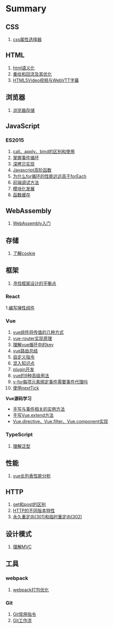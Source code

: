 # Summary
## CSS
1. [css属性选择器](./article/css/css属性选择器.md)
## HTML
1. [html语义化](./article/HTML/html语义化.md)
2. [重绘和回流及其优化](./article/HTML/重绘和回流及其优化.md)
3. [HTML5Video视频与WebVTT字幕](./article/HTML/HTML5Video视频与WebVTT字幕.md)
## 浏览器
1. [浏览器存储](article/browser/浏览器存储.md)
## JavaScript
### ES2015
1. [call、apply、bind的区别和使用](./article/js/ES2015/bind、apply和call.md)
2. [掌握事件循环](./article/js/ES2015/掌握eventLoop.md)
3. [深拷贝实现](./article/js/ES2015/深拷贝实现.md)
4. [Javascript高阶函数](./article/js/ES2015/Javascript高阶函数.md)
5. [为什么for循环的性能远远高于forEach](./article/js/ES2015/为什么for循环的性能远远高于forEach.md)
6. [前端调试方法](./article/js/ES2015/前端调试.md)
7. [模块化发展](./article/js/ES2015/模块化发展.md)
8. [函数缓存](./article/js/ES2015/函数缓存.md)
## WebAssembly
1. [WebAssembly入门](./article/webAssembly/webAssembly入门.md)

## 存储
1. [了解cookie](./article/storage/了解cookie.md)
## 框架
1. [寻找框架设计的平衡点](article/frame/寻找框架设计的平衡点.md)
### React
1.[编写弹性组件](./article/frame/react/编写弹性组件.md)
### Vue
1. [vue组件将传值的几种方式](
article/frame/vue/vue传值的几种方式/组件间传值的几种方式.md
)
2. [vue-router实现原理](/article/frame/vue/vue-router实现原理.md)
3. [理解vue循环中的key](/article/frame/vue/vue的循环为什么要绑定key.md)
4. [vue路由总结](article/frame/vue/vue路由总结.md)
5. [自定义指令](article/frame/vue/自定义指令.md)
6. [混入知识点](article/frame/vue/混入知识点.md)
7. [plugin开发](article/frame/vue/plugin开发.md)
8. [vue的9种高级用法](article/frame/vue/vue的9种高级用法.md)
9. [v-for每项元素绑定事件需要事件代理吗](article/frame/vue/v-for每项元素绑定事件需要用事件代理.md)
10. [使用nextTick](./aritcle/frame/vue/使用nextTick.md)

**Vue源码学习**
- [手写与事件相关的实例方法](./article/frame/vue/source%20code%20study/手写与事件相关的实例方法.md)
- [手写Vue.extend方法](./article/frame/vue/source%20code%20study/手写Vue.extend方法.md)
- [Vue.directive、Vue.filter、Vue.component实现](./article/frame/vue/source%20code%20study/Vue.directive、Vue.filter、Vue.component实现.md)
### TypeScript
1. [理解泛型](./article/frame/typescript/理解泛型.md)
## 性能
1. [vue长列表性能分析](./article/performance/vue长列表性能分析.md)
## HTTP
1. [get和post的区别](./article/http/get和post的区别.md)
2. [HTTP的不同版本特性](./article/http/HTTP协议的不同版本及区别.md)
3. [永久重定向(301)和临时重定向(302)](./article/http/永久重定向(301)和临时重定向(302).md)

## 设计模式
1. [理解MVC](./article/design%20patterns/理解MVC.md)

## 工具
### webpack
1. [webpack打包优化](./article/tool/webpack/webpack打包慢.md)
### Git
1. [Git常用指令](./article/tool/git/git常用知识点.md)
2. [Git工作流](./article/tool/git/git工作流.md)
